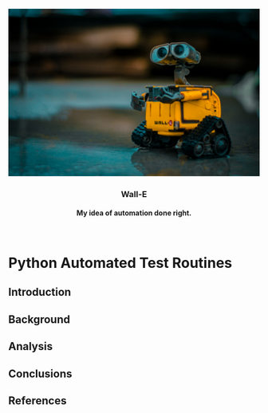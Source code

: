 ![Model of Monitor](./Images/WallE.png)
<br>
<h3 align=center>Wall-E</h2>
<h4 align=center>My idea of automation done right</a>.</h3>
<br>


# Python Automated Test Routines


## Introduction


## Background


## Analysis


## Conclusions


## References